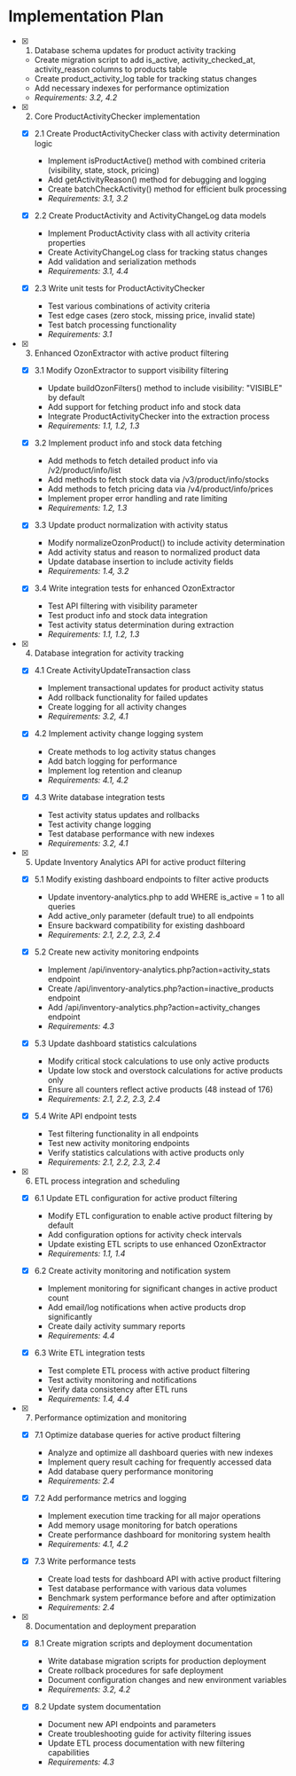 # Implementation Plan

- [x] 1. Database schema updates for product activity tracking

  - Create migration script to add is_active, activity_checked_at, activity_reason columns to products table
  - Create product_activity_log table for tracking status changes
  - Add necessary indexes for performance optimization
  - _Requirements: 3.2, 4.2_

- [x] 2. Core ProductActivityChecker implementation

  - [x] 2.1 Create ProductActivityChecker class with activity determination logic

    - Implement isProductActive() method with combined criteria (visibility, state, stock, pricing)
    - Add getActivityReason() method for debugging and logging
    - Create batchCheckActivity() method for efficient bulk processing
    - _Requirements: 3.1, 3.2_

  - [x] 2.2 Create ProductActivity and ActivityChangeLog data models

    - Implement ProductActivity class with all activity criteria properties
    - Create ActivityChangeLog class for tracking status changes
    - Add validation and serialization methods
    - _Requirements: 3.1, 4.4_

  - [x] 2.3 Write unit tests for ProductActivityChecker
    - Test various combinations of activity criteria
    - Test edge cases (zero stock, missing price, invalid state)
    - Test batch processing functionality
    - _Requirements: 3.1_

- [x] 3. Enhanced OzonExtractor with active product filtering

  - [x] 3.1 Modify OzonExtractor to support visibility filtering

    - Update buildOzonFilters() method to include visibility: "VISIBLE" by default
    - Add support for fetching product info and stock data
    - Integrate ProductActivityChecker into the extraction process
    - _Requirements: 1.1, 1.2, 1.3_

  - [x] 3.2 Implement product info and stock data fetching

    - Add methods to fetch detailed product info via /v2/product/info/list
    - Add methods to fetch stock data via /v3/product/info/stocks
    - Add methods to fetch pricing data via /v4/product/info/prices
    - Implement proper error handling and rate limiting
    - _Requirements: 1.2, 1.3_

  - [x] 3.3 Update product normalization with activity status

    - Modify normalizeOzonProduct() to include activity determination
    - Add activity status and reason to normalized product data
    - Update database insertion to include activity fields
    - _Requirements: 1.4, 3.2_

  - [x] 3.4 Write integration tests for enhanced OzonExtractor
    - Test API filtering with visibility parameter
    - Test product info and stock data integration
    - Test activity status determination during extraction
    - _Requirements: 1.1, 1.2, 1.3_

- [x] 4. Database integration for activity tracking

  - [x] 4.1 Create ActivityUpdateTransaction class

    - Implement transactional updates for product activity status
    - Add rollback functionality for failed updates
    - Create logging for all activity changes
    - _Requirements: 3.2, 4.1_

  - [x] 4.2 Implement activity change logging system

    - Create methods to log activity status changes
    - Add batch logging for performance
    - Implement log retention and cleanup
    - _Requirements: 4.1, 4.2_

  - [x] 4.3 Write database integration tests
    - Test activity status updates and rollbacks
    - Test activity change logging
    - Test database performance with new indexes
    - _Requirements: 3.2, 4.1_

- [x] 5. Update Inventory Analytics API for active product filtering

  - [x] 5.1 Modify existing dashboard endpoints to filter active products

    - Update inventory-analytics.php to add WHERE is_active = 1 to all queries
    - Add active_only parameter (default true) to all endpoints
    - Ensure backward compatibility for existing dashboard
    - _Requirements: 2.1, 2.2, 2.3, 2.4_

  - [x] 5.2 Create new activity monitoring endpoints

    - Implement /api/inventory-analytics.php?action=activity_stats endpoint
    - Create /api/inventory-analytics.php?action=inactive_products endpoint
    - Add /api/inventory-analytics.php?action=activity_changes endpoint
    - _Requirements: 4.3_

  - [x] 5.3 Update dashboard statistics calculations

    - Modify critical stock calculations to use only active products
    - Update low stock and overstock calculations for active products only
    - Ensure all counters reflect active products (48 instead of 176)
    - _Requirements: 2.1, 2.2, 2.3, 2.4_

  - [x] 5.4 Write API endpoint tests
    - Test filtering functionality in all endpoints
    - Test new activity monitoring endpoints
    - Verify statistics calculations with active products only
    - _Requirements: 2.1, 2.2, 2.3, 2.4_

- [x] 6. ETL process integration and scheduling

  - [x] 6.1 Update ETL configuration for active product filtering

    - Modify ETL configuration to enable active product filtering by default
    - Add configuration options for activity check intervals
    - Update existing ETL scripts to use enhanced OzonExtractor
    - _Requirements: 1.1, 1.4_

  - [x] 6.2 Create activity monitoring and notification system

    - Implement monitoring for significant changes in active product count
    - Add email/log notifications when active products drop significantly
    - Create daily activity summary reports
    - _Requirements: 4.4_

  - [x] 6.3 Write ETL integration tests
    - Test complete ETL process with active product filtering
    - Test activity monitoring and notifications
    - Verify data consistency after ETL runs
    - _Requirements: 1.4, 4.4_

- [x] 7. Performance optimization and monitoring

  - [x] 7.1 Optimize database queries for active product filtering

    - Analyze and optimize all dashboard queries with new indexes
    - Implement query result caching for frequently accessed data
    - Add database query performance monitoring
    - _Requirements: 2.4_

  - [x] 7.2 Add performance metrics and logging

    - Implement execution time tracking for all major operations
    - Add memory usage monitoring for batch operations
    - Create performance dashboard for monitoring system health
    - _Requirements: 4.1, 4.2_

  - [x] 7.3 Write performance tests
    - Create load tests for dashboard API with active product filtering
    - Test database performance with various data volumes
    - Benchmark system performance before and after optimization
    - _Requirements: 2.4_

- [x] 8. Documentation and deployment preparation

  - [x] 8.1 Create migration scripts and deployment documentation

    - Write database migration scripts for production deployment
    - Create rollback procedures for safe deployment
    - Document configuration changes and new environment variables
    - _Requirements: 3.2, 4.2_

  - [x] 8.2 Update system documentation
    - Document new API endpoints and parameters
    - Create troubleshooting guide for activity filtering issues
    - Update ETL process documentation with new filtering capabilities
    - _Requirements: 4.3_
